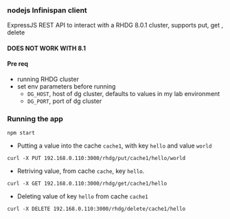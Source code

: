 ### nodejs Infinispan client

ExpressJS REST API to interact with a RHDG 8.0.1 cluster, supports put, get , delete

#### DOES NOT WORK WITH 8.1

#### Pre req

- running RHDG cluster
- set env parameters before running 
    - `DG_HOST`, host of dg cluster, defaults to values in my lab environment
    - `DG_PORT`, port of dg cluster

### Running the app

`npm start`

- Putting a value into the cache `cache1`, with key `hello` and value `world`

`curl -X PUT 192.168.0.110:3000/rhdg/put/cache1/hello/world`

- Retriving value, from cache `cache`, key `hello`.

`curl -X GET 192.168.0.110:3000/rhdg/get/cache1/hello`

- Deleting value of key `hello` from cache `cache1`

`curl -X DELETE 192.168.0.110:3000/rhdg/delete/cache1/hello`


